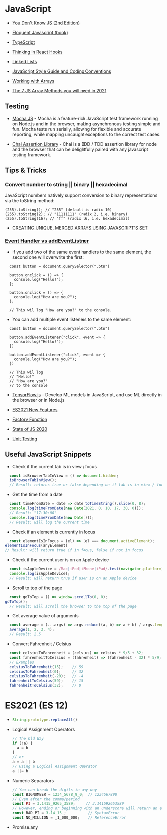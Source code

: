 # JavaScript

* [You Don't Know JS (2nd Edition)](https://github.com/getify/You-Dont-Know-JS/blob/2nd-ed/preface.md)

* [Eloquent Javascript (book)](https://eloquentjavascript.net/)

* [TypeScript](https://www.typescriptlang.org/docs)

* [Thinking in React Hooks](https://wattenberger.com/blog/react-hooks)

* [Linked Lists](https://codeburst.io/js-data-structures-linked-list-3ed4d63e6571)

* [JavaScript Style Guide and Coding Conventions](https://www.w3schools.com/js/js_conventions.asp)

* [Working with Arrays](https://zellwk.com/blog/how-i-work-with-arrays/?ck_subscriber_id=316695587)

* [The 7 JS Array Methods you will need in 2021](https://medium.com/dailyjs/the-7-js-array-methods-you-will-need-in-2021-a9faa83b50e8)

## Testing
* [Mocha JS](https://mochajs.org) - Mocha is a feature-rich JavaScript test framework running on Node.js and in the browser, making asynchronous testing simple and fun. Mocha tests run serially, allowing for flexible and accurate reporting, while mapping uncaught exceptions to the correct test cases.

* [Chai Assertion Library](https://www.chaijs.com) - Chai is a BDD / TDD assertion library for node and the browser that can be delightfully paired with any javascript testing framework.

## Tips & Tricks

### Convert number to string || binary || hexadecimal
JavaScript numbers natively support conversion to binary representations via the toString method:
```
(255).toString(); // "255" (default is radix 10)
(255).toString(2); // "11111111" (radix 2, i.e. binary)
(255).toString(16); // "ff" (radix 16, i.e. hexadecimal)
```

* [CREATING UNIQUE, MERGED ARRAYS USING JAVASCRIPT'S SET](https://robkendal.co.uk/blog/2020-02-04-creating-unique-merged-arrays-using-javascripts-set-and-more)

### [Event Handler vs addEventListner](https://medium.com/dailyjs/whats-the-difference-between-event-handlers-addeventlistener-in-js-963431f05c34)
* If you add two of the same event handlers to the same element, the second one will overwrite the first:
```
  const button = document.querySelector(".btn")
    
  button.onclick = () => {
    console.log("Hello!");
  };

  button.onclick = () => {
    console.log("How are you?");
  };

  // This wil log "How are you?" to the console.
```

* You can add multiple event listeners to the same element:
```
  const button = document.querySelector(".btn")
  
  button.addEventListener("click", event => {
    console.log("Hello!");
  })
  
  button.addEventListener("click", event => {
    console.log("How are you?");
  })

  // This wil log 
  // "Hello!"
  // "How are you?"
  // to the console
```

* [TensorFlow.js](https://www.tensorflow.org/js/) - Develop ML models in JavaScript, and use ML directly in the browser or in Node.js

* [ES2021 New Features](https://medium.com/javascript-in-plain-english/whats-new-in-es2021-99921c01f220)

* [Factory Function](https://medium.com/javascript-scene/javascript-factory-functions-with-es6-4d224591a8b1)

* [State of JS 2020](https://stateofjs.com/)

* [Unit Testing](https://www.freecodecamp.org/news/how-to-start-unit-testing-javascript/)

## Useful JavaScript Snippets

* Check if the current tab is in view / focus
```js
  const isBrowserTabInView = () => document.hidden;
  isBrowserTabInView();
  // Result: returns true or false depending on if tab is in view / focus
```

* Get the time from a date
```js
  const timeFromDate = date => date.toTimeString().slice(0, 8);
  console.log(timeFromDate(new Date(2021, 0, 10, 17, 30, 0))); 
  // Result: "17:30:00"
  console.log(timeFromDate(new Date()));
  // Result: will log the current time
```

* Check if an element is currently in focus
```js
  const elementIsInFocus = (el) => (el === document.activeElement);
elementIsInFocus(anyElement)
// Result: will return true if in focus, false if not in focus
```

* Check if the current user is on an Apple device
```js
  const isAppleDevice = /Mac|iPod|iPhone|iPad/.test(navigator.platform);
  console.log(isAppleDevice);
  // Result: will return true if user is on an Apple device
```

* Scroll to top of the page
```js
  const goToTop = () => window.scrollTo(0, 0);
goToTop();
  // Result: will scroll the browser to the top of the page
```

* Get average value of arguments
```js
  const average = (...args) => args.reduce((a, b) => a + b) / args.length;
  average(1, 2, 3, 4);
  // Result: 2.5
```

* Convert Fahrenheit / Celsius
```js
  const celsiusToFahrenheit = (celsius) => celsius * 9/5 + 32;
  const fahrenheitToCelsius = (fahrenheit) => (fahrenheit - 32) * 5/9;
  // Examples
  celsiusToFahrenheit(15);    // 59
  celsiusToFahrenheit(0);     // 32
  celsiusToFahrenheit(-20);   // -4
  fahrenheitToCelsius(59);    // 15
  fahrenheitToCelsius(32);    // 0
```

# ES2021 (ES 12)

* ```js
  String.prototype.replaceAll()
  ```

* Logical Assignment Operators
  ```js
  // The Old Way
  if (!a) {
    a = b
  }
  // or 
  a = a || b
  // Using a Logical Assignment Operator
  a ||= b
  ```

* Numeric Separators
  ```js
  // You can break the digits in any way
  const BIGNUMBER = 1234_5678_9_0;  // 1234567890
  // Even after the comma/period
  const PI = 3.1415_9265_3589;     // 3.141592653589
  // However, ending or beginning with an underscore will return an error!
  const BAD_PI = 3.14_15_;          // SyntaxError
  const NO_MILLION = _1_000_000;    // ReferenceError
  ```

* Promise.any
